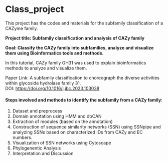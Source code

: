 # Class_project
This project has the codes and materials for the subfamily classification of a CAZyme family.


<b>Project title: Subfamily classification and analysis of CAZy family</b>

<b>Goal: Classify the CAZy family into subfamilies, analyze and visualize them using Bioinformatics tools and methods.</b> 

In this tutorial, CAZy family GH31 was used to explain bioinformatics methods to analyze and visualize them. 

Paper Link: A subfamily classification to choreograph the diverse activities within glycoside hydrolase family 31.<br/>
DOI: https://doi.org/10.1016/j.jbc.2023.103038 


<h4>Steps involved and methods to identify the subfamily from a CAZy family: </h4>
<ol>
<li>Dataset and preprocess</li>
<li>Domain annotation using HMM and dbCAN</li>
<li> Extraction of modules (based on the annotation) </li>
<li>Construction of sequence similarity networks (SSN) using SSNpipe and analyzing SSNs based on characterized IDs from CAZy and EC numbers. </li>
<li> Visualization of SSN networks using Cytoscape </li>
<li> Phylogenentic Analysis </li>
<li> Interpretation and Discussion</li>
</ol>

